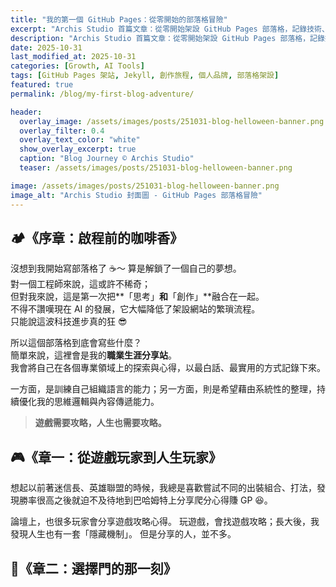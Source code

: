 ```yaml
---
title: "我的第一個 GitHub Pages：從零開始的部落格冒險"
excerpt: "Archis Studio 首篇文章：從零開始架設 GitHub Pages 部落格，記錄技術、創作與個人品牌的成長旅程。"
description: "Archis Studio 首篇文章：從零開始架設 GitHub Pages 部落格，記錄技術、創作與個人品牌的成長旅程。"
date: 2025-10-31
last_modified_at: 2025-10-31
categories: [Growth, AI Tools]
tags: [GitHub Pages 架站, Jekyll, 創作旅程, 個人品牌, 部落格架設]
featured: true
permalink: /blog/my-first-blog-adventure/

header:
  overlay_image: /assets/images/posts/251031-blog-helloween-banner.png
  overlay_filter: 0.4
  overlay_text_color: "white"
  show_overlay_excerpt: true
  caption: "Blog Journey © Archis Studio"
  teaser: /assets/images/posts/251031-blog-helloween-banner.png

image: /assets/images/posts/251031-blog-helloween-banner.png
image_alt: "Archis Studio 封面圖 - GitHub Pages 部落格冒險"
---
```


## 🏕️《序章：啟程前的咖啡香》
沒想到我開始寫部落格了 ☕️～ 算是解鎖了一個自己的夢想。<br>
對一個工程師來說，這或許不稀奇；<br>
但對我來說，這是第一次把**「思考」**和**「創作」**融合在一起。<br>
不得不讚嘆現在 AI 的發展，它大幅降低了架設網站的繁瑣流程。<br>
只能說這波科技進步真的狂 😎

所以這個部落格到底會寫些什麼？<br>
簡單來說，這裡會是我的**職業生涯分享站**。<br>
我會將自己在各個專業領域上的探索與心得，以最白話、最實用的方式記錄下來。

一方面，是訓練自己組織語言的能力；另一方面，則是希望藉由系統性的整理，持續優化我的思維邏輯與內容傳遞能力。

> **遊戲需要攻略，人生也需要攻略。**

## 🎮《章一：從遊戲玩家到人生玩家》
想起以前著迷信長、英雄聯盟的時候，我總是喜歡嘗試不同的出裝組合、打法，發現勝率很高之後就迫不及待地到巴哈姆特上分享爬分心得賺 GP 😆。

論壇上，也很多玩家會分享遊戲攻略心得。
玩遊戲，會找遊戲攻略；長大後，我發現人生也有一套「隱藏機制」。
但是分享的人，並不多。


## 🚪《章二：選擇門的那一刻》
